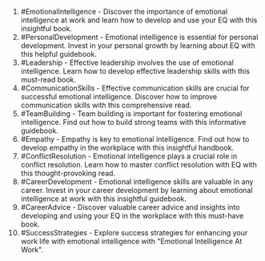 1. #EmotionalIntelligence - Discover the importance of emotional intelligence at work and learn how to develop and use your EQ with this insightful book.
2. #PersonalDevelopment - Emotional intelligence is essential for personal development. Invest in your personal growth by learning about EQ with this helpful guidebook.
3. #Leadership - Effective leadership involves the use of emotional intelligence. Learn how to develop effective leadership skills with this must-read book.
4. #CommunicationSkills - Effective communication skills are crucial for successful emotional intelligence. Discover how to improve communication skills with this comprehensive read.
5. #TeamBuilding - Team building is important for fostering emotional intelligence. Find out how to build strong teams with this informative guidebook.
6. #Empathy - Empathy is key to emotional intelligence. Find out how to develop empathy in the workplace with this insightful handbook.
7. #ConflictResolution - Emotional intelligence plays a crucial role in conflict resolution. Learn how to master conflict resolution with EQ with this thought-provoking read.
8. #CareerDevelopment - Emotional intelligence skills are valuable in any career. Invest in your career development by learning about emotional intelligence at work with this insightful guidebook.
9. #CareerAdvice - Discover valuable career advice and insights into developing and using your EQ in the workplace with this must-have book.
10. #SuccessStrategies - Explore success strategies for enhancing your work life with emotional intelligence with "Emotional Intelligence At Work".
